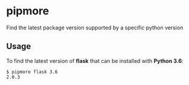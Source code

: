 # pipmore

Find the latest package version supported by a specific python version

## Usage

To find the latest version of **flask** that can be installed with **Python 3.6**:

```console
$ pipmore flask 3.6
2.0.3
```
